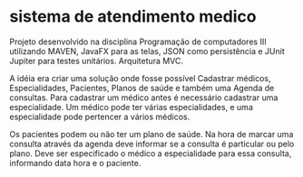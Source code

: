 # sistema de atendimento medico

Projeto desenvolvido na disciplina Programação de computadores III utilizando MAVEN, JavaFX para as telas, JSON como persistência e JUnit Jupiter para testes unitários.
Arquitetura MVC.

A idéia era criar uma solução onde fosse possível Cadastrar médicos, Especialidades, Pacientes, Planos de saúde e também uma Agenda de consultas.
Para cadastrar um médico antes é necessário cadastrar uma especialidade. Um médico pode ter várias especialidades, e uma especialidade pode pertencer a vários médicos.

Os pacientes podem ou não ter um plano de saúde. Na hora de marcar uma consulta através da agenda deve informar se a consulta é particular ou pelo plano.
Deve ser especificado o médico a especialidade para essa consulta, informando data hora e o paciente.

